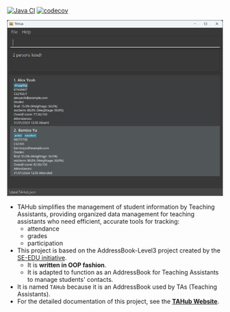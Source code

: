 [![Java CI](https://github.com/AY2425S1-CS2103T-T08-4/tp/actions/workflows/gradle.yml/badge.svg)](https://github.com/AY2425S1-CS2103T-T08-4/tp/actions/workflows/gradle.yml)
[![codecov](https://codecov.io/gh/AY2425S1-CS2103T-T08-4/tp/graph/badge.svg?token=E8C3BOH8FO)](https://codecov.io/gh/AY2425S1-CS2103T-T08-4/tp)

![Ui](docs/images/Ui.png)

* TAHub simplifies the management of student information by Teaching Assistants, providing organized data management 
  for teaching assistants who need efficient, accurate tools for tracking:
  * attendance  
  * grades
  * participation
* This project is based on the AddressBook-Level3 project created by the [SE-EDU initiative](https://se-education.org).
  * It is **written in OOP fashion**.
  * It is adapted to function as an AddressBook for Teaching Assistants to manage students' contacts.
* It is named `TAHub` because it is an AddressBook used by TAs (Teaching Assistants).
* For the detailed documentation of this project, see the **[TAHub Website](https://ay2425s1-cs2103t-t08-4.github.io/tp/)**.
